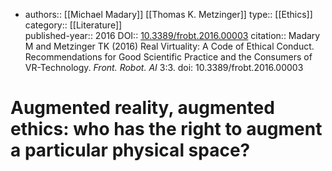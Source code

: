 - authors::  [[Michael Madary]] [[Thomas K. Metzinger]]
  type:: [[Ethics]] 
  category:: [[Literature]]  
  published-year:: 2016
  DOI:: [10.3389/frobt.2016.00003](https://doi.org/10.3389/frobt.2016.00003) 
  citation:: Madary M and Metzinger TK (2016) Real Virtuality: A Code of Ethical Conduct. Recommendations for Good Scientific Practice and the Consumers of VR-Technology. *Front. Robot. AI* 3:3. doi: 10.3389/frobt.2016.00003
# Augmented reality, augmented ethics: who has the right to augment a particular physical space?